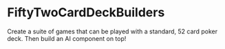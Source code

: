 # FiftyTwoCardDeckBuilders
Create a suite of games that can be played with a standard, 52 card poker deck. Then build an AI component on top!
